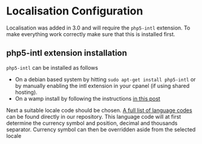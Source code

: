 # Localisation Configuration

Localisation was added in 3.0 and will require the `php5-intl` extension. To make everything work correctly make sure that this is installed first. 

## php5-intl extension installation
`php5-intl` can be installed as follows

* On a debian based system by hitting `sudo apt-get install php5-intl` or by manually enabling the intl extension in your cpanel (if using shared hosting).
* On a wamp install by following the instructions [in this post](http://stackoverflow.com/questions/23431788/how-to-install-intl-php-extension-with-wamp-server)

Next a suitable locale code should be chosen. [A full list of language codes](https://github.com/jekkos/opensourcepos/blob/master/application/language/Language%20code%20definition) can be found directly in our repository. This language code will at first determine the currency symbol and position, decimal and thousands separator. Currency symbol can then be overridden aside from the selected locale

